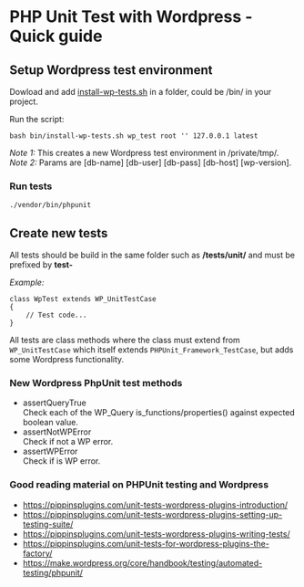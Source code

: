 # PHP Unit Test with Wordpress - Quick guide

## Setup Wordpress test environment
Dowload and add [install-wp-tests.sh](https://github.com/wp-cli/wp-cli/blob/master/templates/install-wp-tests.sh) in a folder, could be /bin/ in your project.

Run the script:  

```
bash bin/install-wp-tests.sh wp_test root '' 127.0.0.1 latest
```

*Note 1:* This creates a new Wordpress test environment in /private/tmp/.   
*Note 2:* Params are [db-name] [db-user] [db-pass] [db-host] [wp-version].


### Run tests
```
./vendor/bin/phpunit
```

## Create new tests ###
All tests should be build in the same folder such as **/tests/unit/** and must be prefixed by **test-**

*Example:*
```
class WpTest extends WP_UnitTestCase
{
    // Test code...
}
```

All tests are class methods where the class must extend from ```WP_UnitTestCase``` which itself extends ```PHPUnit_Framework_TestCase```, but adds some Wordpress functionality.

### New Wordpress PhpUnit test methods

* assertQueryTrue   
    Check each of the WP_Query is_functions/properties() against expected boolean value.
* assertNotWPError   
    Check if not a WP error.
* assertWPError   
    Check if is WP error.

### Good reading material on PHPUnit testing and Wordpress

* https://pippinsplugins.com/unit-tests-wordpress-plugins-introduction/   
* https://pippinsplugins.com/unit-tests-wordpress-plugins-setting-up-testing-suite/   
* https://pippinsplugins.com/unit-tests-wordpress-plugins-writing-tests/   
* https://pippinsplugins.com/unit-tests-for-wordpress-plugins-the-factory/   
* https://make.wordpress.org/core/handbook/testing/automated-testing/phpunit/   
